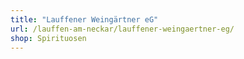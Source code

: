 ```yaml
---
title: "Lauffener Weingärtner eG"
url: /lauffen-am-neckar/lauffener-weingaertner-eg/
shop: Spirituosen
---
```


